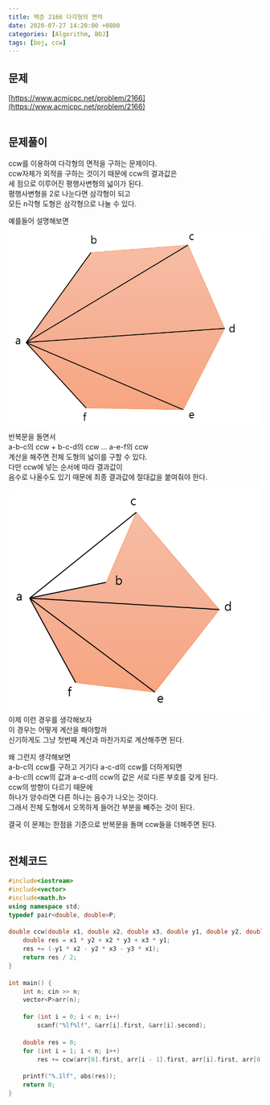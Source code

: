 ```yaml
---
title: 백준 2166 다각형의 면적
date: 2020-07-27 14:20:00 +0800
categories: [Algorithm, BOJ]
tags: [boj, ccw]
---
```


## 문제
[https://www.acmicpc.net/problem/2166](https://www.acmicpc.net/problem/2166)  
<br>

## 문제풀이
ccw를 이용하여 다각형의 면적을 구하는 문제이다.  
ccw자체가 외적을 구하는 것이기 때문에 ccw의 결과값은  
세 점으로 이루어진 평행사변형의 넓이가 된다.  
평행사변형을 2로 나눈다면 삼각형이 되고  
모든 n각형 도형은 삼각형으로 나눌 수 있다.    

예를들어 설명해보면  
![image](/assets/img/postImg/ccw/ccw1.png)  
반복문을 돌면서  
a-b-c의 ccw + b-c-d의 ccw ... a-e-f의 ccw  
계산을 해주면 전체 도형의 넓이를 구할 수 있다.  
다만 ccw에 넣는 순서에 따라 결과값이  
음수로 나올수도 있기 때문에 최종 결과값에 절대값을 붙여줘야 한다.  

![image](/assets/img/postImg/ccw/ccw2.png)  
이제 이런 경우를 생각해보자  
이 경우는 어떻게 계산을 해야할까  
신기하게도 그냥 첫번째 계산과 마찬가지로 계산해주면 된다.  

왜 그런지 생각해보면  
a-b-c의 ccw를 구하고 거기다 a-c-d의 ccw를 더하게되면  
a-b-c의 ccw의 값과 a-c-d의 ccw의 값은 서로 다른 부호를 갖게 된다.  
ccw의 방향이 다르기 때문에  
하나가 양수라면 다른 하나는 음수가 나오는 것이다.  
그래서 전체 도형에서 오목하게 들어간 부분을 빼주는 것이 된다.  

결국 이 문제는 한점을 기준으로 반복문을 돌며 ccw들을 더해주면 된다.  
<br>


## 전체코드
```c++
#include<iostream>
#include<vector>
#include<math.h>
using namespace std;
typedef pair<double, double>P;

double ccw(double x1, double x2, double x3, double y1, double y2, double y3) {
	double res = x1 * y2 + x2 * y3 + x3 * y1;
	res += (-y1 * x2 - y2 * x3 - y3 * x1);
	return res / 2;
}

int main() {
	int n; cin >> n;
	vector<P>arr(n);

	for (int i = 0; i < n; i++)
		scanf("%lf%lf", &arr[i].first, &arr[i].second);

	double res = 0;
	for (int i = 1; i < n; i++)
		res += ccw(arr[0].first, arr[i - 1].first, arr[i].first, arr[0].second, arr[i - 1].second, arr[i].second);

	printf("%.1lf", abs(res));
	return 0;
}
```